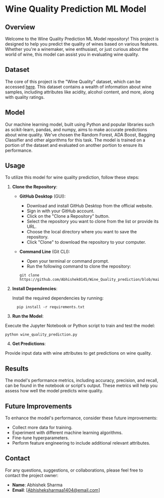 # Wine Quality Prediction ML Model

## Overview

Welcome to the Wine Quality Prediction ML Model repository! This project is designed to help you predict the quality of wines based on various features. Whether you're a winemaker, wine enthusiast, or just curious about the world of wine, this model can assist you in evaluating wine quality.

## Dataset

The core of this project is the "Wine Quality" dataset, which can be accessed [here](https://github.com/Abhishek0145/Wine_Quality_prediction/tree/main). This dataset contains a wealth of information about wine samples, including attributes like acidity, alcohol content, and more, along with quality ratings.

## Model

Our machine learning model, built using Python and popular libraries such as scikit-learn, pandas, and numpy, aims to make accurate predictions about wine quality. We've chosen the Random Forest, ADA Boost, Bagging Classifier and other algorithms for this task. The model is trained on a portion of the dataset and evaluated on another portion to ensure its performance.

## Usage

To utilize this model for wine quality prediction, follow these steps:

1. **Clone the Repository**:

   - **GitHub Desktop** (GUI):

     - Download and install GitHub Desktop from the official website.
     - Sign in with your GitHub account.
     - Click on the "Clone a Repository" button.
     - Select the repository you want to clone from the list or provide its URL.
     - Choose the local directory where you want to save the repository.
     - Click "Clone" to download the repository to your computer.

   - **Command Line** (Git CLI):

     - Open your terminal or command prompt.
     - Run the following command to clone the repository:

     ```
     git clone https://github.com/Abhishek0145/Wine_Quality_prediction/blob/main/Wine%20Prediction%20Model%20using%20Linear%20Regression.ipynb
     ```

2. **Install Dependencies**:

   Install the required dependencies by running:

   ```
     pip install -r requirements.txt
     ```


4. **Run the Model**:

Execute the Jupyter Notebook or Python script to train and test the model:

   ```
  python wine_quality_prediction.py
   ```

4. **Get Predictions**:

Provide input data with wine attributes to get predictions on wine quality.

## Results

The model's performance metrics, including accuracy, precision, and recall, can be found in the notebook or script's output. These metrics will help you assess how well the model predicts wine quality.

## Future Improvements

To enhance the model's performance, consider these future improvements:

- Collect more data for training.
- Experiment with different machine learning algorithms.
- Fine-tune hyperparameters.
- Perform feature engineering to include additional relevant attributes.

## Contact

For any questions, suggestions, or collaborations, please feel free to contact the project owner:

- **Name**: Abhishek Sharma
- **Email**: [Abhisheksharmaa1404@email.com]


